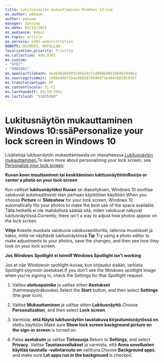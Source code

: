 ```yaml
---
title: Lukitusnäytön mukauttaminen Windows 10:ssä
ms.author: pebaum
author: pebaum
manager: dansimp
ms.date: 03/16/2021
ms.audience: Admin
ms.topic: article
ms.service: o365-administration
ROBOTS: NOINDEX, NOFOLLOW
localization_priority: Priority
ms.collection: Adm_O365
ms.custom:
- "9787"
- "9005401"
ms.openlocfilehash: deeb46260003c855e9c51d09dbd053d0461948ba
ms.sourcegitcommit: c08bed4071baa3bb5879496df3ed44fb828c8367
ms.translationtype: MT
ms.contentlocale: fi-FI
ms.lasthandoff: 03/19/2021
ms.locfileid: "51035260"
---
```

# <a name="personalize-your-lock-screen-in-windows-10"></a><span data-ttu-id="007f0-102">Lukitusnäytön mukauttaminen Windows 10:ssä</span><span class="sxs-lookup"><span data-stu-id="007f0-102">Personalize your lock screen in Windows 10</span></span>

<span data-ttu-id="007f0-103">Lisätietoja lukitusnäytön mukauttamisesta on ohjeaiheessa [Lukitusnäytön mukauttaminen.](https://support.microsoft.com/windows/personalize-your-lock-screen-81dab9b0-35cf-887c-84a0-6de8ef72bea0)</span><span class="sxs-lookup"><span data-stu-id="007f0-103">To learn more about personalizing your lock screen, see [Personalize your lock screen](https://support.microsoft.com/windows/personalize-your-lock-screen-81dab9b0-35cf-887c-84a0-6de8ef72bea0).</span></span>

<span data-ttu-id="007f0-104">**Kuvan koon muuttaminen tai keskitäminen lukitusnäyttöön**</span><span class="sxs-lookup"><span data-stu-id="007f0-104">**Resize or center a photo on your lock screen**</span></span>

<span data-ttu-id="007f0-105">Kun valitset **lukitusnäytöksi** **Kuvan** tai diaesityksen, Windows 10 sovittaa valokuvat automaattisesti tilan parhaan käyttötilan käyttöön.</span><span class="sxs-lookup"><span data-stu-id="007f0-105">When you choose **Picture** or **Slideshow** for your lock screen, Windows 10 automatically fits your photos to make the best use of the space available.</span></span> <span data-ttu-id="007f0-106">Tällä hetkellä ei ole mahdollista säätää sitä, miten valokuvat näkyvät lukitusnäytössä.</span><span class="sxs-lookup"><span data-stu-id="007f0-106">Currently, there isn't a way to adjust how photos appear on the lock screen.</span></span>

<span data-ttu-id="007f0-107">**Vihje** Kokeile muokata valokuvia valokuvaeditorilla, tallenna muutokset ja katso, miltä ne näyttävät lukitusnäytössä.</span><span class="sxs-lookup"><span data-stu-id="007f0-107">**Tip** Try using a photo editor to make adjustments to your photos, save the changes, and then see how they look on your lock screen.</span></span>

<span data-ttu-id="007f0-108">**Jos Windows Spotlight ei toimi**</span><span class="sxs-lookup"><span data-stu-id="007f0-108">**If Windows Spotlight isn’t working**</span></span>

<span data-ttu-id="007f0-109">Jos et näe Windowsin spotlight-kuvaa, kun kirjaudut sisään, tarkista Spotlight-pyynnön asetukset.</span><span class="sxs-lookup"><span data-stu-id="007f0-109">If you don't see the Windows spotlight image when you're signing in, check the Settings for that Spotlight request.</span></span> 

1. <span data-ttu-id="007f0-110">Valitse **aloituspainike** ja valitse sitten **Asetukset** (hammaspyöräkuvake).</span><span class="sxs-lookup"><span data-stu-id="007f0-110">Select the **Start** button, and then select **Settings** (the gear icon).</span></span>

1. <span data-ttu-id="007f0-111">Valitse **Mukauttaminen** ja valitse sitten **Lukitusnäyttö.**</span><span class="sxs-lookup"><span data-stu-id="007f0-111">Choose **Personalization**, and then select **Lock screen**.</span></span>

1. <span data-ttu-id="007f0-112">Varmista, **että Näytä lukitusnäytön taustakuva kirjautumisnäytössä on** otettu käyttöön.</span><span class="sxs-lookup"><span data-stu-id="007f0-112">Make sure **Show lock screen background picture on the sign-in screen** is turned on.</span></span>

1. <span data-ttu-id="007f0-113">Palaa **asetuksiin** ja valitse **Tietosuoja.**</span><span class="sxs-lookup"><span data-stu-id="007f0-113">Return to **Settings**, and select **Privacy**.</span></span> <span data-ttu-id="007f0-114">Valitse **Taustasovellukset** ja varmista, että **Anna sovellusten käyttää taustalla -valintaruutu on** valittuna.</span><span class="sxs-lookup"><span data-stu-id="007f0-114">Choose **Background apps**, and make sure **Let apps run in the background** is checked.</span></span>